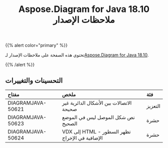 ﻿---
title: Aspose.Diagram for Java 18.10 ملاحظات الإصدار
type: docs
weight: 30
url: /ar/java/aspose-diagram-for-java-18-10-release-notes/
---
{{% alert color="primary" %}} 

 تحتوي هذه الصفحة على ملاحظات الإصدار لـ[Aspose.Diagram for Java 18.10](https://docs.aspose.com/diagram/java/aspose-diagram-for-java-18-10-release-notes/).

{{% /alert %}} 
## **التحسينات والتغييرات**

|**مفتاح**|**ملخص**|**فئة**|
|:- |:- |:- |
|DIAGRAMJAVA-50621|الاتصالات بين الأشكال الدائرية غير صحيحة|التعزيز|
|DIAGRAMJAVA-50623|نص شكل الموصل ليس في الموضع الصحيح|حشرة|
|DIAGRAMJAVA-50624|VDX إلى HTML - تظهر السطور الإضافية في الإخراج|حشرة|

